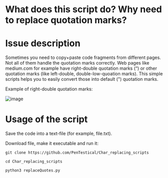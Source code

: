 # What does this script do? Why need to replace quotation marks?

# Issue description
Sometimes you need to copy+paste code fragments from different pages. Not all of them handle the quotation marks correctly. Web pages like medium.com for example have right-double quotation marks (“) or other quotation marks (like left-double, double-low-quoation marks). This simple scripts helps you to easily convert those into default (") quotation marks.

Example of right-double quotation marks:

![image](https://user-images.githubusercontent.com/57206134/111876530-72936600-899f-11eb-9303-69b626f2314c.png)

# Usage of the script
Save the code into a text-file (for example, file.txt). 

Download file, make it executable and run it:

```git clone https://github.com/PenTestical/Char_replacing_scripts``` 

```cd Char_replacing_scripts```

```python3 replaceQuotes.py``` 

